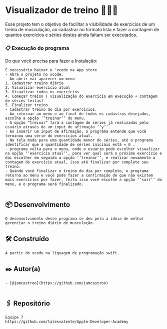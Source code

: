 

# Visualizador de treino 🏋🏽‍♂️

Esse projeto tem o objetivo de facilitar a visibilidade de exercícios de um treino de musculação, 
ao cadastrar no formato lista e fazer a contagem de quantos exercícios e séries destes ainda faltam 
ser executados.

### 📋 Execução do programa

Do que você precisa para fazer a Instalação:
```
É necessário baixar o 'xcode na App store 
- Abra o projeto no xcode.
- Ao abrir vai aparecer um menu
1. Cadastrar treino diário
2. Visualizar exercício atual
3. Visualizar todos os exercícios
4. Começar treino ( visualização do exercício em execução + contagem de séries feitas)
5. Finalizar treino
- Cadastrar treino do dia por exercícios.
- Ao retornar ao menu e ao final de todos os cadastros desejados, escolha a opção ‘’treinar’’ do menu.
- A opção “treinar” fará a contagem de séries já realizadas pelo usuário através de um input de afirmação ‘’y’’.
- Ao inserir um input de afirmação, o programa entende que você terminou uma série do exercícios atual.
- Na tela muda para uma quantidade menor de séries, até o programa identificar que a quantidade de séries iniciais está = 0 .
- programa volta para o menu, onde o usuário pode escolher visualizar na opção ‘’exercício atual’’, para ver qual será o próximo exercício e dai escolher em seguida a opção ‘’treinar’’, e realizar novamente a contagem do exercício atual, isso até finalizar por completo seu treino.
- Quando você finalizar o treino do dia por completo, o programa retorna ao menu e você pode fazer a confirmação de que não existem mais exercícios por fazer, feito isso você escolhe a opção ‘’sair’’ do menu, e o programa será finalizado. 


```
## 📦 Desenvolvimento
```
O desenvolvimento desse programa se deu pela a ideia de melhor 
gerenciar o treino diário de musculação.

```
## 🛠️ Construído
```
A partir do xcode na liguagem de programação swift.

```
## ✒️ Autor(a) 
```
- [@jamcastroo](https://github.com/jamcastroo)


```
## 🖇️ Repositório 
```
Equipe 7
https://github.com/talesvalente/Apple-Developer-Academy
